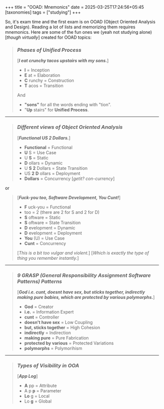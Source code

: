 +++
title = "OOAD: Mnemonics"
date = 2025-03-25T17:24:56+05:45
[taxonomies]
tags = ["studying"]
+++

So, it's exam time and the first exam is on OOAD (Object Oriented Analysis and Design).
Reading a lot of lists and memorizing them requires mnemonics. Here are some of the fun
ones we (yeah not studying alone) [_though virtually_] created for OOAD topics:

> ### _Phases of Unified Process_  
>
> [___I eat crunchy tacos upstairs with my sons.___]
>
> - __I__ = Inception
> - __E__ at = Elaboration
> - __C__ runchy = Construction
> - __T__ acos = Transition
>
> And
>
> - __"sons"__ for all the words ending with "tion".
> - "__Up__ stairs" for __Unified Process__.
>
***

> ### _Different views of Object Oriented Analysis_  
>
> [___Functional US 2 Dollars.___]
>
> - __Functional__ = Functional
> - __U__ S = Use Case
> - U __S__ = Static
> - __D__ ollars = Dynamic
> - U __S__ __2__ Dollars = State Transition
> - US __2__ __D__ ollars = Deployment
> - __Dollars__ = Concurrency [_getit? con-currency_]

or

> [___Fuck-you too, Software Development, You Cunt!___]
>
> - __F__ uck-you = Functional
> - too = 2 (there are 2 for S and 2 for D)
> - __S__ oftware = Static
> - __S__ oftware = State Transition
> - __D__ evelopment = Dynamic
> - __D__ evelopment = Deployment
> - __You__ (U) = Use Case
> - __Cunt__ = Concurrency
>
> [_This is a bit too vulgar and violent._] [_Which is exactly the type of thing you remember instantly._]
***

> ### _9 GRASP (General Responsibility Assignment Software Patterns) Patterns_  
>
> [___God i.e. cunt, doesnt have sex, but sticks together, indirectly making pure babies, which are protected by various polymorphs.___]
>
> - __God__ = Creator
> - __i.e.__ = Information Expert
> - __cunt__ = Controller
> - __doesn't have sex__ = Low Coupling
> - __but, sticks together__ = High Cohesion
> - __indirectly__ = Indirection
> - __making pure__ = Pure Fabrication
> - __protected by various__ = Protected Variations
> - __polymorphs__ = Polymorihism
>
***

> ### _Types of Visibility in OOA_  
>
> [___App Log___]
>
> - __A__ pp = Attribute
> - A p __p__ = Parameter
> - __Lo__ g = Local
> - Lo __g__ = Global
